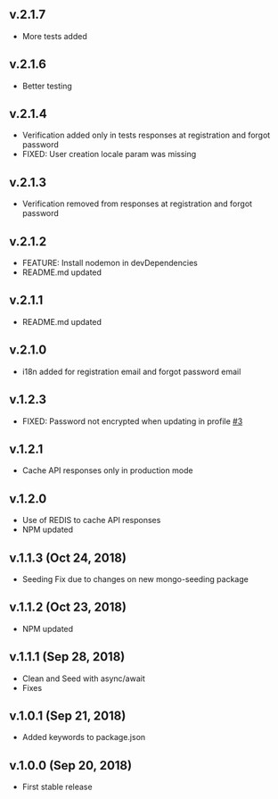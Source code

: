 ## v.2.1.7

- More tests added

## v.2.1.6

- Better testing

## v.2.1.4

- Verification added only in tests responses at registration and forgot password
- FIXED: User creation locale param was missing

## v.2.1.3

- Verification removed from responses at registration and forgot password

## v.2.1.2

- FEATURE: Install nodemon in devDependencies
- README.md updated

## v.2.1.1

- README.md updated

## v.2.1.0

- i18n added for registration email and forgot password email

## v.1.2.3

- FIXED: Password not encrypted when updating in profile [\#3](https://github.com/davellanedam/node-express-mongodb-jwt-rest-api-skeleton/issues/3)

## v.1.2.1

- Cache API responses only in production mode

## v.1.2.0

- Use of REDIS to cache API responses
- NPM updated

## v.1.1.3 (Oct 24, 2018)

- Seeding Fix due to changes on new mongo-seeding package

## v.1.1.2 (Oct 23, 2018)

- NPM updated

## v.1.1.1 (Sep 28, 2018)

- Clean and Seed with async/await
- Fixes

## v.1.0.1 (Sep 21, 2018)

- Added keywords to package.json

## v.1.0.0 (Sep 20, 2018)

- First stable release
